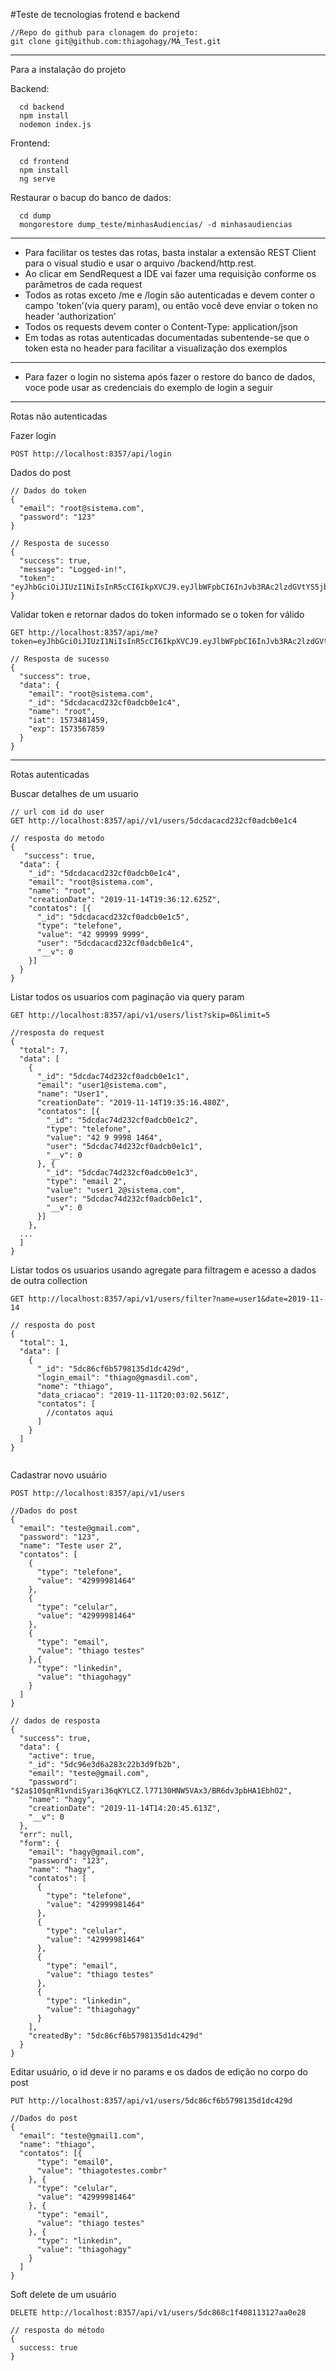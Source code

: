 #Teste de tecnologias frotend e backend

```
//Repo do github para clonagem do projeto:
git clone git@github.com:thiagohagy/MA_Test.git
```
------------------------------
Para a instalação do projeto

Backend:
```
  cd backend
  npm install
  nodemon index.js
```

Frontend:
```
  cd frontend
  npm install
  ng serve
```

Restaurar o bacup do banco de dados:
```
  cd dump
  mongorestore dump_teste/minhasAudiencias/ -d minhasaudiencias
```

------------------------------

* Para facilitar os testes das rotas, basta instalar a extensão REST Client para o visual studio e usar o arquivo /backend/http.rest.
* Ao clicar em SendRequest a IDE vai fazer uma requisição conforme os parâmetros de cada request   
* Todos as rotas exceto /me e /login são autenticadas e devem conter o campo 'token'(via query param), ou então você deve enviar o token no header 'authorization'
* Todos os requests devem conter o Content-Type: application/json
* Em todas as rotas autenticadas documentadas subentende-se que o token esta no header para facilitar a visualização dos exemplos
------------------------------

* Para fazer o login no sistema após fazer o restore do banco de dados, voce pode usar as credenciais do exemplo de login a seguir

------------------------------

Rotas não autenticadas

Fazer login

```
POST http://localhost:8357/api/login
```

Dados do post 

```
// Dados do token
{
  "email": "root@sistema.com",
  "password": "123"
}

// Resposta de sucesso
{
  "success": true,
  "message": "Logged-in!",
  "token": "eyJhbGciOiJIUzI1NiIsInR5cCI6IkpXVCJ9.eyJlbWFpbCI6InJvb3RAc2lzdGVtYS5jb20iLCJfaWQiOiI1ZGNkYWNhY2QyMzJjZjBhZGNiMGUxYzQiLCJuYW1lIjoicm9vdCIsImlhdCI6MTU3Mzc2MTk3NiwiZXhwIjoxNTczODQ4Mzc2fQ.Q3Sgbq40YR4sKbYyGno4vNtCqFxeyTJ7oWcoTx4HT9Y"
}
```


Validar token e retornar dados do token informado se o token for válido

```
GET http://localhost:8357/api/me?token=eyJhbGciOiJIUzI1NiIsInR5cCI6IkpXVCJ9.eyJlbWFpbCI6InJvb3RAc2lzdGVtYS5jb20iLCJfaWQiOiI1ZGNkYWNhY2QyMzJjZjBhZGNiMGUxYzQiLCJuYW1lIjoicm9vdCIsImlhdCI6MTU3Mzc2MTk3NiwiZXhwIjoxNTczODQ4Mzc2fQ.Q3Sgbq40YR4sKbYyGno4vNtCqFxeyTJ7oWcoTx4HT9Y
```

```
// Resposta de sucesso
{
  "success": true,
  "data": {
    "email": "root@sistema.com",
    "_id": "5dcdacacd232cf0adcb0e1c4",
    "name": "root",
    "iat": 1573481459,
    "exp": 1573567859
  }
}
```
------------------------------


Rotas autenticadas

Buscar detalhes de um usuario
```
// url com id do user
GET http://localhost:8357/api//v1/users/5dcdacacd232cf0adcb0e1c4

// resposta do metodo
{
   "success": true,
  "data": {
    "_id": "5dcdacacd232cf0adcb0e1c4",
    "email": "root@sistema.com",
    "name": "root",
    "creationDate": "2019-11-14T19:36:12.625Z",
    "contatos": [{
      "_id": "5dcdacacd232cf0adcb0e1c5",
      "type": "telefone",
      "value": "42 99999 9999",
      "user": "5dcdacacd232cf0adcb0e1c4",
      "__v": 0
    }]
  }
}

```

Listar todos os usuarios com paginação via query param
```
GET http://localhost:8357/api/v1/users/list?skip=0&limit=5

//resposta do request
{
  "total": 7,
  "data": [
    {
      "_id": "5dcdac74d232cf0adcb0e1c1",
      "email": "user1@sistema.com",
      "name": "User1",
      "creationDate": "2019-11-14T19:35:16.480Z",
      "contatos": [{
        "_id": "5dcdac74d232cf0adcb0e1c2",
        "type": "telefone",
        "value": "42 9 9998 1464",
        "user": "5dcdac74d232cf0adcb0e1c1",
        "__v": 0
      }, {
        "_id": "5dcdac74d232cf0adcb0e1c3",
        "type": "email 2",
        "value": "user1_2@sistema.com",
        "user": "5dcdac74d232cf0adcb0e1c1",
        "__v": 0
      }]
    },
  ...
  ]
}
```


Listar todos os usuarios usando agregate para filtragem e acesso a dados de outra collection
```
GET http://localhost:8357/api/v1/users/filter?name=user1&date=2019-11-14

// resposta do post
{
  "total": 1,
  "data": [
    {
      "_id": "5dc86cf6b5798135d1dc429d",
      "login_email": "thiago@gmasdil.com",
      "nome": "thiago",
      "data_criacao": "2019-11-11T20:03:02.561Z",
      "contatos": [
        //contatos aqui
      ]
    }
  ]
}
  
```


Cadastrar novo usuário
```
POST http://localhost:8357/api/v1/users
```
```
//Dados do post
{
  "email": "teste@gmail.com",
  "password": "123",
  "name": "Teste user 2",
  "contatos": [
    {
      "type": "telefone",
      "value": "42999981464"
    },
    {
      "type": "celular",
      "value": "42999981464"
    },
    {
      "type": "email",
      "value": "thiago testes"
    },{
      "type": "linkedin",
      "value": "thiagohagy"
    }
  ]
}

// dados de resposta
{
  "success": true,
  "data": {
    "active": true,
    "_id": "5dc96e3d6a283c22b3d9fb2b",
    "email": "teste@gmail.com",
    "password": "$2a$10$qnR1vndiSyari36qKYLCZ.l77130HNW5VAx3/BR6dv3pbHA1EbhO2",
    "name": "hagy",
    "creationDate": "2019-11-14T14:20:45.613Z",
    "__v": 0
  },
  "err": null,
  "form": {
    "email": "hagy@gmail.com",
    "password": "123",
    "name": "hagy",
    "contatos": [
      {
        "type": "telefone",
        "value": "42999981464"
      },
      {
        "type": "celular",
        "value": "42999981464"
      },
      {
        "type": "email",
        "value": "thiago testes"
      },
      {
        "type": "linkedin",
        "value": "thiagohagy"
      }
    ],
    "createdBy": "5dc86cf6b5798135d1dc429d"
  }
}
```


Editar usuário, o id deve ir no params e os dados de edição no corpo do post
```
PUT http://localhost:8357/api/v1/users/5dc86cf6b5798135d1dc429d
```
```
//Dados do post
{
  "email": "teste@gmail1.com",
  "name": "thiago",
  "contatos": [{
      "type": "email0",
      "value": "thiagotestes.combr"
    }, {
      "type": "celular",
      "value": "42999981464"
    }, {
      "type": "email",
      "value": "thiago testes"
    }, {
      "type": "linkedin",
      "value": "thiagohagy"
    }
  ]
}
```


Soft delete de um usuário
```
DELETE http://localhost:8357/api/v1/users/5dc868c1f408113127aa0e28

// resposta do método
{
  success: true
}

```
